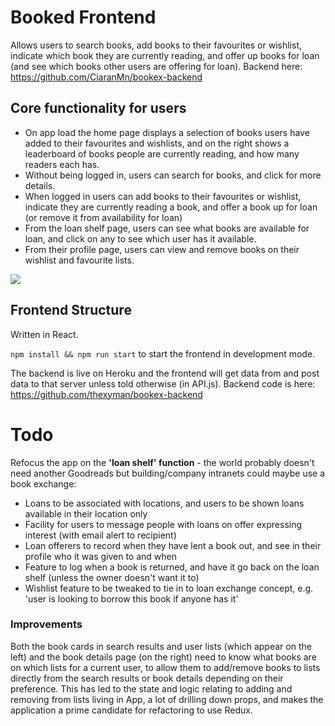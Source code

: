 # Booked Frontend
Allows users to search books, add books to their favourites or wishlist, indicate which book they are currently reading, and offer up books for loan (and see which books other users are offering for loan). Backend here: https://github.com/CiaranMn/bookex-backend

## Core functionality for users
- On app load the home page displays a selection of books users have added to their favourites and wishlists, and on the right shows a leaderboard of books people are currently reading, and how many readers each has.
- Without being logged in, users can search for books, and click for more details.
- When logged in users can add books to their favourites or wishlist, indicate they are currently reading a book, and offer a book up for loan (or remove it from availability for loan)
- From the loan shelf page, users can see what books are available for loan, and click on any to see which user has it available.
- From their profile page, users can view and remove books on their wishlist and favourite lists.

![](demo.gif)

## Frontend Structure

Written in React. 

`npm install && npm run start` to start the frontend in development mode. 

The backend is live on Heroku and the frontend will get data from and post data to that server unless told otherwise (in API.js). Backend code is here: https://github.com/thexyman/bookex-backend

# Todo
Refocus the app on the **'loan shelf' function** - the world probably doesn't need another Goodreads but building/company intranets could maybe use a book exchange:

- Loans to be associated with locations, and users to be shown loans available in their location only
- Facility for users to message people with loans on offer expressing interest (with email alert to recipient)
- Loan offerers to record when they have lent a book out, and see in their profile who it was given to and when
- Feature to log when a book is returned, and have it go back on the loan shelf (unless the owner doesn't want it to)
- Wishlist feature to be tweaked to tie in to loan exchange concept, e.g. 'user is looking to borrow this book if anyone has it'

### Improvements
Both the book cards in search results and user lists (which appear on the left) and the book details page (on the right) need to know what books are on which lists for a current user, to allow them to add/remove books to lists directly from the search results or book details depending on their preference. This has led to the state and logic relating to adding and removing from lists living in App, a lot of drilling down props, and makes the application a prime candidate for refactoring to use Redux.
